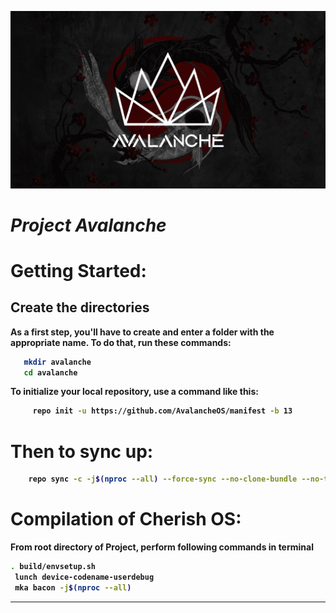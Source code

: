 ![Avalanche](assets/avalanche.png)
# <b> <i> Project Avalanche</i>

Getting Started:
==============

Create the directories
----------------------

As a first step, you'll have to create and enter a folder with the appropriate name.
To do that, run these commands:

```bash
   mkdir avalanche
   cd avalanche
```
   
To initialize your local repository, use a command like this:

```bash
     repo init -u https://github.com/AvalancheOS/manifest -b 13
```

Then to sync up:
================

```bash
    repo sync -c -j$(nproc --all) --force-sync --no-clone-bundle --no-tags
```
Compilation of Cherish OS:
====================

From root directory of Project, perform following commands in terminal


```bash
. build/envsetup.sh
 lunch device-codename-userdebug
 mka bacon -j$(nproc --all)
```
 -----------------------------------------------------------------------------

